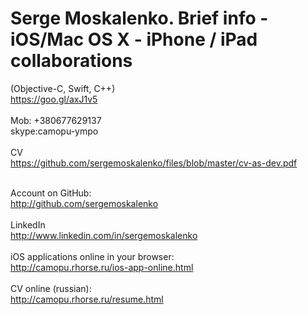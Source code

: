 # Serge Moskalenko. Brief info - iOS/Mac OS X - iPhone / iPad collaborations
(Objective-C, Swift, C++)<br/>
https://goo.gl/axJ1v5
<br>
<br>
Mob: +380677629137 <br/>
skype:camopu-ympo <br/>
<br>
CV<br/>
https://github.com/sergemoskalenko/files/blob/master/cv-as-dev.pdf
<br/><br/>

Account on GitHub: <br/>
http://github.com/sergemoskalenko
<br><br>
LinkedIn<br>
http://www.linkedin.com/in/sergemoskalenko
<br><br>
iOS applications online in your browser:<br>
http://camopu.rhorse.ru/ios-app-online.html
<br><br>
CV online (russian):<br>
http://camopu.rhorse.ru/resume.html
<br><br>

